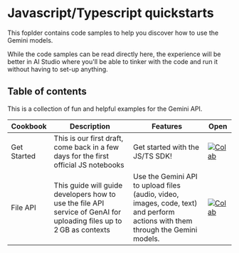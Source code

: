 # Javascript/Typescript quickstarts

This foplder contains code samples to help you discover how to use the Gemini models.

While the code samples can be read directly here, the experience will be better in AI Studio where you'll be able to tinker with the code and run it without having to set-up anything.

## Table of contents

This is a collection of fun and helpful examples for the Gemini API.

| Cookbook | Description | Features | Open |
| -------- | ----------- | -------- | ---- |
| Get Started | This is our first draft, come back in a few days for the first official JS notebooks | Get started with the JS/TS SDK! | [![Colab](https://storage.googleapis.com/generativeai-downloads/images/Open_in_AIStudio.svg)](https://aistudio.google.com/app/prompts?state=%7B%22ids%22:%5B%221RPwJa-TqASplcgvGTTSIckQ6MWM_IYhg%22%5D,%22action%22:%22open%22,%22userId%22:%22108886437999779306059%22,%22resourceKeys%22:%7B%7D%7D&usp=sharing) |
| File API | This guide will guide developers how to use the file API service of GenAI for uploading files up to 2 GB as contexts | Use the Gemini API to upload files (audio, video, images, code, text) and perform actions with them through the Gemini models. | [![Colab](https://storage.googleapis.com/generativeai-downloads/images/Open_in_AIStudio.svg)](https://aistudio.google.com/app/) |

